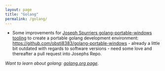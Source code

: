 ```yaml
---
layout: page
title: "Golang"
permalink: /golang/
---
```


* Some improvements for [Joseph Spurriers golang-portable-windows tooling](https://github.com/josephspurrier/golang-portable-windows) to create a portable golang development environment: <https://github.com/obsti8383/golang-portable-windows> - already a little bit outdated with regards to software versions - need some love and thereafter a pull request into Josephs Repo.



_Want to learn about golang: [golang.org page](https://golang.org/)._